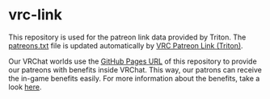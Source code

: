 # vrc-link
This repository is used for the patreon link data provided by Triton. The [patreons.txt](./patreons.txt) file is updated automatically by [VRC Patreon Link (Triton)](https://github.com/Paultje52/vrc-patreon-link).

Our VRChat worlds use the [GitHub Pages URL](https://argusvrc.github.io/vrc-link/patreons.txt) of this repository to provide our patreons with benefits inside VRChat. This way, our patrons can receive the in-game benefits easily. For more information about the benefits, take a look [here](https://patreon.com/argusvrc).
